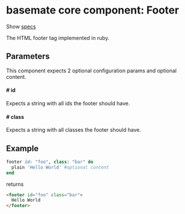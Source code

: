 # basemate core component: Footer

Show [specs](../../spec/usage/components/footer_spec.rb)

The HTML footer tag implemented in ruby.

## Parameters

This component expects 2 optional configuration params and optional content.

#### # id
Expects a string with all ids the footer should have.

#### # class
Expects a string with all classes the footer should have.

## Example

```ruby
footer id: "foo", class: "bar" do
  plain 'Hello World' #optional content
end
```

returns

```html
<footer id="foo" class="bar">
  Hello World
</footer>
```
